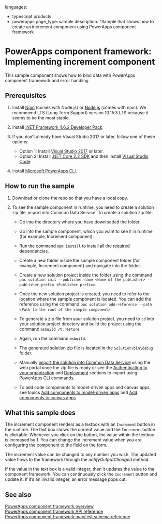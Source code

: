 languages:
- typescript
products:
- powerapps
page_type: sample
description: "Sample that shows how to create an increment component using PowerApps component framework

# PowerApps component framework: Implementing increment component

This sample component shows how to bind data with PowerApps component framework and error handling.

## Prerequisites

1. Install [Npm](https://www.npmjs.com/get-npm) (comes with Node.js) or [Node.js](https://nodejs.org/en/) (comes with npm). We recommend LTS (Long Term Support) version 10.15.3 LTS because it seems to be the most stable.

1. Install [.NET Framework 4.6.2 Developer Pack](https://dotnet.microsoft.com/download/dotnet-framework/net462). 

1. If you don’t already have Visual Studio 2017 or later, follow one of these options:
   - Option 1: Install [Visual Studio 2017](https://docs.microsoft.com/visualstudio/install/install-visual-studio?view=vs-2017) or later.
   - Option 2: Install [.NET Core 2.2 SDK](https://dotnet.microsoft.com/download/dotnet-core/2.2) and then install [Visual Studio Code](https://code.visualstudio.com/Download).

1. Install [Microsoft PowerApps CLI](https://aka.ms/PowerAppsCLI).

## How to run the sample

1. Download or clone the repo so that you have a local copy.
2. To see the sample component in runtime, you need to create a solution zip file, import into Common Data Service. To create a solution zip file:

   - Go into the directory where you have downloaded the folder. 
   - Go into the sample component, which you want to see it in runtime (for example, Increment component).
   - Run the command `npm install` to install all the required dependencies.
   - Create a new folder inside the sample component folder (for example, Increment component) and navigate into the folder. 
   - Create a new solution project inside the folder using the command `pac solution init --publisher-name <Name of the publisher> --publisher-prefix <Publisher prefix>`.
 
   - Once the new solution project is created, you need to refer to the location where the sample component is located. You can add the reference using the command `pac solution add-reference --path <Path to the root of the sample component>`.

   - To generate a zip file from your solution project, you need to `cd` into your solution project directory and build the project using the command `msbuild /t:restore`.
   - Again, run the command `msbuild`.
   - The generated solution zip file is located in the `Solution\bin\debug` folder.
   - Manually [import the solution into Common Data Service](https://docs.microsoft.com/en-us/dynamics365/customer-engagement/customize/import-update-upgrade-solution) using the web portal once the zip file is ready or see the [Authenticating to your organization](https://docs.microsoft.com/en-us/powerapps/developer/component-framework/import-custom-controls#authenticating-to-your-organization) and [Deployment](https://docs.microsoft.com/en-us/powerapps/developer/component-framework/import-custom-controls#deploying-code-components) sections to import using PowerApps CLI commands.
   - To add code components to model-driven apps and canvas apps, see topics [Add components to model-driven apps](https://docs.microsoft.com/en-us/powerapps/developer/component-framework/add-custom-controls-to-a-field-or-entity) and [Add components to canvas apps](https://docs.microsoft.com/en-us/powerapps/developer/component-framework/component-framework-for-canvas-apps#add-components-to-a-canvas-app)

## What this sample does

The increment component renders as a textbox with an `Increment` button in the runtime. The text box shows the current value and the `Increment` button is clickable. Whenever you click on the button, the value within the textbox is increased by 1. You can change the increment value when you are configuring the component to the field on the form.

The increment value can be changed to any number you wish. The updated value flows to the framework through the *notifyOutputChanged* method.

If the value in the text box is a valid integer, then it updates the value to the component framework. You can continuously click the `Increment` button and update it. If it’s an invalid integer, an error message pops out.

## See also

[PowerApps component framework overview](https://docs.microsoft.com/en-us/powerapps/developer/component-framework/overview)<br/>
[PowerApps component framework API reference](https://docs.microsoft.com/en-us/powerapps/developer/component-framework/reference/)<br/>
[PowerApps component framework manifest schema reference](https://docs.microsoft.com/en-us/powerapps/developer/component-framework/manifest-schema-reference/)